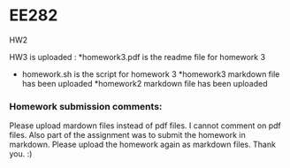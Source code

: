 # EE282

HW2

HW3 is uploaded :
 *homework3.pdf is the readme file for homework 3
 * homework.sh is the script for homework 3
 *homework3 markdown file has been uploaded
*homework2 markdown file has been uploaded 
 ### Homework submission comments:
 
 Please upload mardown files instead of pdf files. I cannot comment on pdf files. Also part of the assignment was to submit the homework in markdown. Please upload the homework again as markdown files. Thank you. :)
